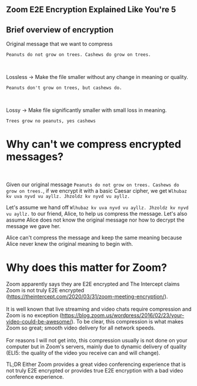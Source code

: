 ## Zoom E2E Encryption Explained Like You're 5

## Brief overview of encryption
Original message that we want to compress
```
Peanuts do not grow on trees. Cashews do grow on trees.
```
<br/>

Lossless -> Make the file smaller without any change in meaning or quality.

```
Peanuts don't grow on trees, but cashews do.
```
<br/>

Lossy -> Make file significantly smaller with small loss in meaning. 

```
Trees grow no peanuts, yes cashews
```

# Why can't we compress encrypted messages?
<br/>

Given our original message `Peanuts do not grow on trees. Cashews do grow on trees.`, if we encrypt it with a basic Caesar cipher, we get `Wlhubaz kv uva nyvd vu ayllz. Jhzoldz kv nyvd vu ayllz.`
<br/>

Let's assume we hand off `Wlhubaz kv uva nyvd vu ayllz. Jhzoldz kv nyvd vu ayllz.` to our friend, Alice, to help us compress the message. Let's also assume Alice does not know the original message nor how to decrypt the message we gave her.
<br/>

Alice can't compress the message and keep the same meaning because Alice never knew the original meaning to begin with.
<br/>

# Why does this matter for Zoom?

Zoom apparently says they are E2E encrypted and The Intercept claims Zoom is not truly E2E encrypted (https://theintercept.com/2020/03/31/zoom-meeting-encryption/).
<br/>
<br/>
It is well known that live streaming and video chats require compression and Zoom is no exception (https://blog.zoom.us/wordpress/2016/02/23/your-video-could-be-awesome/). To be clear, this compression is what makes Zoom so great; smooth video delivery for all network speeds.
<br/>
<br/>
For reasons I will not get into, this compression usually is not done on your computer but in Zoom's servers, mainly due to dynamic delivery of quality (ELI5: the quality of the video you receive can and will change). 
<br/>

TL;DR Either Zoom provides a great video conferencing experience that is not truly E2E encrypted or provides true E2E encryption with a bad video conference experience.




